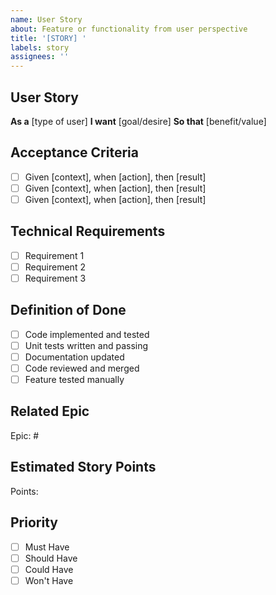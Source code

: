 ```yaml
---
name: User Story
about: Feature or functionality from user perspective
title: '[STORY] '
labels: story
assignees: ''
---
```


## User Story
**As a** [type of user]
**I want** [goal/desire]
**So that** [benefit/value]

## Acceptance Criteria
- [ ] Given [context], when [action], then [result]
- [ ] Given [context], when [action], then [result]
- [ ] Given [context], when [action], then [result]

## Technical Requirements
- [ ] Requirement 1
- [ ] Requirement 2
- [ ] Requirement 3

## Definition of Done
- [ ] Code implemented and tested
- [ ] Unit tests written and passing
- [ ] Documentation updated
- [ ] Code reviewed and merged
- [ ] Feature tested manually

## Related Epic
Epic: #

## Estimated Story Points
Points: 

## Priority
- [ ] Must Have
- [ ] Should Have
- [ ] Could Have
- [ ] Won't Have

